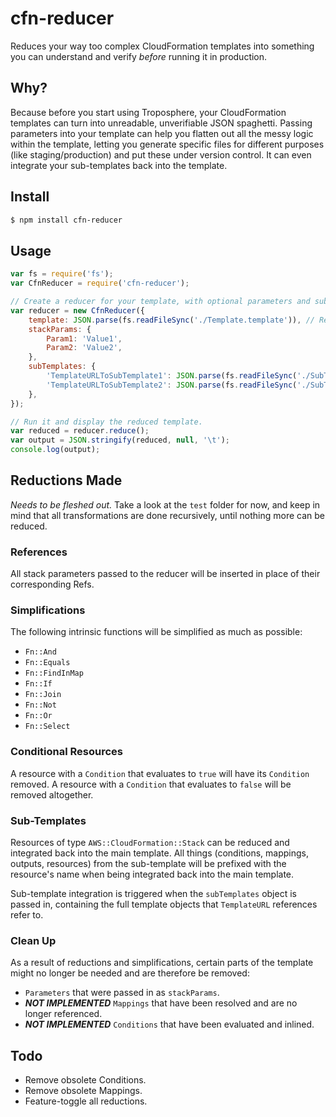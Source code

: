 cfn-reducer
===========

Reduces your way too complex CloudFormation templates into something you can understand
and verify *before* running it in production.


## Why?

Because before you start using Troposphere, your CloudFormation templates can turn
into unreadable, unverifiable JSON spaghetti. Passing parameters into your template
can help you flatten out all the messy logic within the template, letting you generate
specific files for different purposes (like staging/production) and put these under
version control. It can even integrate your sub-templates back into the template.


## Install

```bash
$ npm install cfn-reducer
```


## Usage

```js
var fs = require('fs');
var CfnReducer = require('cfn-reducer');

// Create a reducer for your template, with optional parameters and sub-templates.
var reducer = new CfnReducer({
	template: JSON.parse(fs.readFileSync('./Template.template')), // Required.
	stackParams: {
		Param1: 'Value1',
		Param2: 'Value2',
	},
	subTemplates: {
		'TemplateURLToSubTemplate1': JSON.parse(fs.readFileSync('./SubTemplate1.template')),
		'TemplateURLToSubTemplate2': JSON.parse(fs.readFileSync('./SubTemplate2.template')),
	},
});

// Run it and display the reduced template.
var reduced = reducer.reduce();
var output = JSON.stringify(reduced, null, '\t');
console.log(output);
```


## Reductions Made

*Needs to be fleshed out.* Take a look at the `test` folder for now, and keep in mind
that all transformations are done recursively, until nothing more can be reduced.

### References

All stack parameters passed to the reducer will be inserted in place of their
corresponding Refs.

### Simplifications

The following intrinsic functions will be simplified as much as possible:

- `Fn::And`
- `Fn::Equals`
- `Fn::FindInMap`
- `Fn::If`
- `Fn::Join`
- `Fn::Not`
- `Fn::Or`
- `Fn::Select`

### Conditional Resources

A resource with a `Condition` that evaluates to `true` will have its `Condition` removed.
A resource with a `Condition` that evaluates to `false` will be removed altogether.

### Sub-Templates

Resources of type `AWS::CloudFormation::Stack` can be reduced and integrated back
into the main template. All things (conditions, mappings, outputs, resources) from the
sub-template will be prefixed with the resource's name when being integrated
back into the main template.

Sub-template integration is triggered when the `subTemplates` object is passed in,
containing the full template objects that `TemplateURL` references refer to.

### Clean Up

As a result of reductions and simplifications, certain parts of the template might
no longer be needed and are therefore be removed:

- `Parameters` that were passed in as `stackParams`.
- ***NOT IMPLEMENTED*** `Mappings` that have been resolved and are no longer referenced.
- ***NOT IMPLEMENTED*** `Conditions` that have been evaluated and inlined.


## Todo

- Remove obsolete Conditions.
- Remove obsolete Mappings.
- Feature-toggle all reductions.

